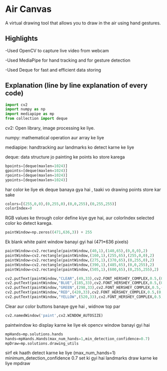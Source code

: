 # Air Canvas
 A virtual drawing tool that allows you to draw in the air using hand gestures.
 
## Highlights
-Used OpenCV to capture live video from webcam

-Used MediaPipe for hand tracking and for gesture detection

-Used Deque for fast and efficient data storing

## Explanation (line by line explanation of every code)

```python
import cv2
import numpy as np
import mediapipe as mp
from collection import deque
```
cv2: Open library, image processing ke liye.

numpy: mathematical operation aur array ke liye

mediapipe: handtracking aur landmarks ko detect karne ke liye

deque: data structure jo painting ke points ko store karega

```python
bpoints=[deque(maxlen=1024)]
gpoints=[deque(maxlen=1024)]
rpoints=[deque(maxlen=1024)]
ypoints=[deque(maxlen=1024)]
```
har color ke liye ek deque banaya gya hai , taaki vo drawing points store kar sake

```python
colors=[(255,0,0),(0,255,0),(0,0,255),(0,255,255)]
colorIndex=0
```
RGB values ke through color define kiye gye hai, aur colorIndex selected color ko detect karega.

```python
paintWindow=np.zeros((471,636,3)) + 255
```
Ek blank white paint window banayi gyi hai (471*636 pixels)

```python
paintWindow=cv2.rectangle(paintWindow,(40,1),(140,65),(0,0,0),2)
paintWindow=cv2.rectangle(paintWindow,(160,1),(255,65),(255,0,0),2)
paintWindow=cv2.rectangle(paintWindow,(275,1),(370,65),(0,255,0),2)
paintWindow=cv2.rectangle(paintWindow,(390,1),(485,65),(0,0,255),2)
paintWindow=cv2.rectangle(paintWindow,(505,1),(600,65),(0,255,255),2)

cv2.putText(paintWindow,"CLEAR",(49,33),cv2.FONT_HERSHEY_COMPLEX,0.5,(0,0,0),2,cv2.LINE_AA)
cv2.putText(paintWindow,"BLUE",(185,33),cv2.FONT_HERSHEY_COMPLEX,0.5,(0,0,0),2,cv2.LINE_AA)
cv2.putText(paintWindow,"GREEN",(298,33),cv2.FONT_HERSHEY_COMPLEX,0.5,(0,0,0),2,cv2.LINE_AA)
cv2.putText(paintWindow,"RED",(420,33),cv2.FONT_HERSHEY_COMPLEX,0.5,(0,0,0),2,cv2.LINE_AA)
cv2.putText(paintWindow,"YELLOW",(520,33),cv2.FONT_HERSHEY_COMPLEX,0.5,(0,0,0),2,cv2.LINE_AA)
```
Clear aur color buttons banaye gye hai , widnow top par

```python
cv2.namedWindow('paint',cv2.WINDOW_AUTOSIZE)
```
paintwindow ko display karne ke liye ek opencv window banayi gyi hai

```python
mpHands=mp.solutions.hands
hands=mpHands.Hands(max_num_hands=1,min_detection_confidence=0.7)
mpDraw=mp.solutions.drawing_utils
```
sirf ek haath detect karne ke liye (max_num_hands=1)
minimum_detection_confidence 0.7 set ki gyi hai
landmarks draw karne ke liye mpdraw

